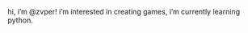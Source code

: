 hi, i’m @zvper!
i’m interested in creating games,
i’m currently learning python.

<!---
zvper/zvper is a ✨ special ✨ repository because its `README.md` (this file) appears on your GitHub profile.
You can click the Preview link to take a look at your changes.
--->
